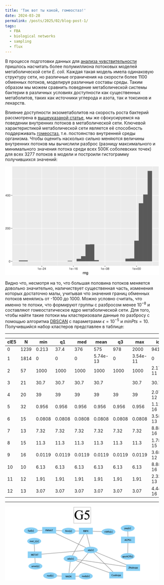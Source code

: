 ```yaml
---
title: 'Так вот ты какой, гомеостаз!'
date: 2024-03-28
permalink: /posts/2025/02/blog-post-1/
tags:
  - FBA
  - biological networks
  - sampling
  - flux
---
```


В процессе подготовки данных для [анализа чувствительности](https://www.biorxiv.org/content/10.1101/2024.02.14.580207v1.abstract)
пришлось насчитать более полумиллиона потоковых моделей метаболической сети *E. coli*. 
Каждая такая модель имела одинаковую структуру сети, но различные ограничения на скорости
более 1100 обменных потоков, моделируя различные составы среды. Таким образом мы можем
сравнить поведение метаболической системы бактерии в различных условиях доступности как
существенных метаболитов, таких как источники углерода и азота, так и токсинов и лекарств.

Влияние доступности экзометаболитов на скорость роста бактерий рассмотрена в [вышеуказаной статье](https://www.biorxiv.org/content/10.1101/2024.02.14.580207v1.abstract), мы же 
сфокусируемся на поведении внутренних потоков в метаболической сети. Ключевой 
характеристикой метаболической сети является её способность поддерживать [гомеостаз](https://ru.wikipedia.org/wiki/%D0%93%D0%BE%D0%BC%D0%B5%D0%BE%D1%81%D1%82%D0%B0%D0%B7), т.е. постоянство внутренней среды организма. Чтобы оценить насколько сильно 
меняются величины внутренних потоков мы вычислили разброс (разницу максимального и 
минимального значения потока среди всех 500К соболевских точек) для всех 3277 потоков в 
модели и построили гистограмму получившихся значений:

![](/images/FBAsampling/read.data-1.png)

Видно что, несмотря на то, что большая половина потоков меняется довольно значительно,
наличиствует существенная часть, изменения которых достаточно малы, учитывая что значения 
границ обменных потоков менялись от -1000 до 1000. Можно условно считать, что именно те 
потоки, что формируют группы с разбросом менее $10^{-8}$ и составляют гомеостатическое 
ядро метаболической сети. Для того, чтобы найти такие потоки мы кластеризовали данные по 
разбросу с помощью алгоритма [DBSCAN](https://ru.wikipedia.org/wiki/DBSCAN) с параметрами
$\epsilon = 10^{-5}$ и $minPts=10$. Получившийся набор кластеров представлен в таблице:

---------------------------------------------------------------------------------------------
| clE5 |   N   |   min   |    q1   |   med   |    mean   |    q3   |    max    |    iqr    |   range   |
|------| ------| --------| --------| --------| ----------| --------| ----------| ----------| ----------|
|  0   |  1239 |  0.213  |   37.4  |   376   |    575    |   978   |    2000   |    941    |    2000   |
|  1   |  1814 |    0    |    0    |    0    |  5.74e-13 |    0    |  3.54e-11 |     0     |  3.54e-11 |
|  2   |   57  |  1000   |  1000   |  1000   |   1000    |  1000   |   1000    | 2.17e-11  | 1.01e-10 |
|  3   |   21  |   30.7  |   30.7  |   30.7  |    30.7   ||   30.7 |     30.7  |   1.42e-14|   5.33e-14| 
|  4   |   20  |    39   |    39   |    39   |     39    |    39   |     39    |  2.07e-12 |  4.73e-12 |
|  5   |   32  |  0.956  |  0.956  |  0.956  |   0.956   |  0.956  |   0.956   |  1.11e-16 |  7.77e-16 |
|  6   |   15  |  0.0808 |  0.0808 |  0.0808 |   0.0808  |  0.0808 |   0.0808  |  3.58e-13 |  1.47e-11 |
|  7   |   13  |   7.32  |   7.32  |   7.32  |    7.32   |   7.32  |    7.32   |  8.88e-16 |  4.31e-12 |
|  8   |   15  |   11.3  |   11.3  |   11.3  |    11.3   |   11.3  |    11.3   |  1.78e-15 |  3.55e-15 |
|  9   |   16  |  0.0119 |  0.0119 |  0.0119 |   0.0119  |  0.0119 |   0.0119  |  3.68e-12 |  2.3e-09  |
|  10  |   10  |   6.13  |   6.13  |   6.13  |    6.13   |   6.13  |    6.13   |  8.88e-16 |  2.66e-15 |
|  11  |   12  |   1.91  |   1.91  |   1.91  |    1.91   |   1.91  |    1.91   |  2.33e-13 |  2.77e-13 |
|  12  |   13  |   3.07  |   3.07  |   3.07  |    3.07   |   3.07  |    3.07   |  4.44e-16 |  8.88e-16 |
---------------------------------------------------------------------------------------------


![](/images/FBAsampling/G5.png)

